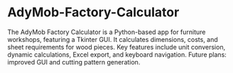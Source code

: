 # AdyMob-Factory-Calculator
The AdyMob Factory Calculator is a Python-based app for furniture workshops, featuring a Tkinter GUI. It calculates dimensions, costs, and sheet requirements for wood pieces. Key features include unit conversion, dynamic calculations, Excel export, and keyboard navigation. Future plans: improved GUI and cutting pattern generation.
